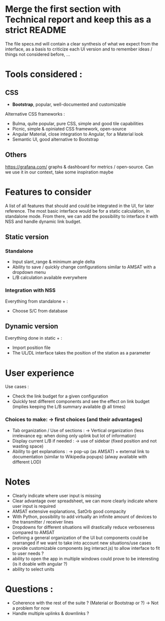 # Merge the first section with Technical report and keep this as a strict README

The file specs.md will contain a clear synthesis of what we expect from the interface, as a basis to criticize each UI version and to remember ideas /  things not considered before, ...

# Tools considered :

## CSS
- **Bootstrap**, popular, well-documented and customizable

 Alternative CSS frameworks :
 - Bulma, quite popular, pure CSS, simple and good tile capabilities
 - Picnic, simple & opiniated CSS framework, open-source
 - Angular Material, close integration to Angular, for a Material look
 - Semantic UI, good alternative to Bootstrap

## Others

https://grafana.com/ graphs & dashboard for metrics / open-source. Can we use it in our context, take some inspiration maybe

 # Features to consider

 A list of all features that should and could be integrated in the UI, for later reference.
 The most basic interface would be for a static calculation, in standalone mode.
 From there, we can add the possibility to interface it with NSS and handle dynamic link budget.


 ## Static version

### Standalone
 - Input slant_range & minimum angle delta
 - Ability to save / quickly change configurations similar to AMSAT with a dropdown menu
- L/B calculation available everywhere

 ### Integration with NSS
 Everything from standalone + :
 - Choose S/C from database

 ## Dynamic version
Everything done in static + :
 - Import position file
 - The UL/DL interface takes the position of the station as a parameter

 # User experience
 Use cases : 
 - Check the link budget for a given configuration
 - Quickly test different components and see the effect on link budget (implies keeping the L/B summary available @ all times)
 ### **Choices to make**: -> first choices (and their advantages)
 - Tab organization / Use of sections : -> Vertical organization (less irrelevance eg: when doing only uplink but lot of information)
 - Display current L/B if needed : -> use of sidebar (fixed position and not wasting space)
 - Ability to get explanations : -> pop-up (as AMSAT) + external link to documentation (similar to Wikipedia popups) (alway available with different LOD)

# Notes

- Clearly indicate where user input is missing
- Clear advantage over spreadsheet, we can more clearly indicate where user input is required
- AMSAT extensive explanations, SatOrb good compacity
- With Python, possibility to add virtually an infinite amount of devices to the transmitter / receiver lines
- Dropdowns for different situations will drastically reduce verboseness compared to AMSAT
- Defining a general organization of the UI but components could be rearranged if we want to take into account new situations/use cases
- provide customizable components (eg interact.js) to allow interface to fit to user needs ?
- ability to open the app in multiple windows could prove to be interesting (is it doable with angular ?)
- ability to select units

# Questions : 
- Coherence with the rest of the suite ? (Material or Bootstrap or ?) -> Not a problem for now
- Handle multiple uplinks & downlinks ?